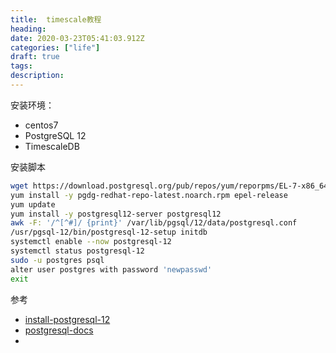```yaml
---
title:  timescale教程
heading: 
date: 2020-03-23T05:41:03.912Z
categories: ["life"]
draft: true
tags: 
description: 
---
```


安装环境：

- centos7
- PostgreSQL 12
- TimescaleDB 

安装脚本  
```bash
wget https://download.postgresql.org/pub/repos/yum/reporpms/EL-7-x86_64/pgdg-redhat-repo-latest.noarch.rpm
yum install -y pgdg-redhat-repo-latest.noarch.rpm epel-release 
yum update
yum install -y postgresql12-server postgresql12
awk -F: '/^[^#]/ {print}' /var/lib/pgsql/12/data/postgresql.conf
/usr/pgsql-12/bin/postgresql-12-setup initdb
systemctl enable --now postgresql-12
systemctl status postgresql-12
sudo -u postgres psql
alter user postgres with password 'newpasswd'
exit
```



参考 
- [install-postgresql-12](https://computingforgeeks.com/how-to-install-postgresql-12-on-centos-7/)
- [postgresql-docs](https://www.postgresql.org/docs/12/index.html)
- 